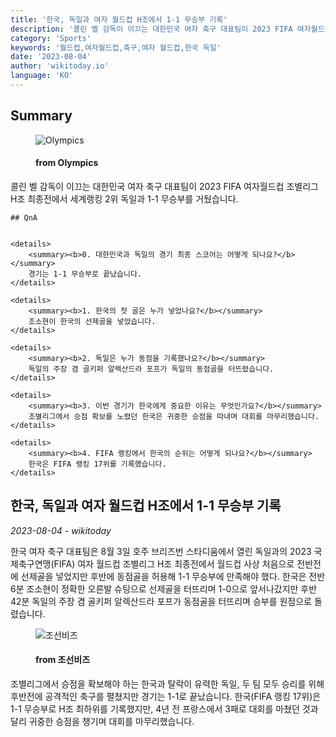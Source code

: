 ```yaml
---
title: '한국, 독일과 여자 월드컵 H조에서 1-1 무승부 기록'
description: '콜린 벨 감독이 이끄는 대한민국 여자 축구 대표팀이 2023 FIFA 여자월드컵 조별리그 H조 최종전에서 세계랭킹 2위 독일과 1-1 무승부를 거뒀습니다.'
category: 'Sports'
keywords: '월드컵,여자월드컵,축구,여자 월드컵,한국 독일'
date: '2023-08-04'
author: 'wikitoday.io'
language: 'KO'
---
```


## Summary



<figure>
    <img src="https://img.olympicchannel.com/images/image/private/t_social_share_thumb/f_auto/primary/an8hsyg0rlbuy0cvbi32" alt="Olympics" />
    <figcaption>
        <h4> from Olympics</h4>
    </figcaption>
</figure>


콜린 벨 감독이 이끄는 대한민국 여자 축구 대표팀이 2023 FIFA 여자월드컵 조별리그 H조 최종전에서 세계랭킹 2위 독일과 1-1 무승부를 거뒀습니다.


    ## QnA

    
    <details>
        <summary><b>0. 대한민국과 독일의 경기 최종 스코어는 어떻게 되나요?</b></summary>
        경기는 1-1 무승부로 끝났습니다.
    </details>
    
    <details>
        <summary><b>1. 한국의 첫 골은 누가 넣었나요?</b></summary>
        조소현이 한국의 선제골을 넣었습니다.
    </details>
    
    <details>
        <summary><b>2. 독일은 누가 동점을 기록했나요?</b></summary>
        독일의 주장 겸 골키퍼 알렉산드라 포프가 독일의 동점골을 터뜨렸습니다.
    </details>
    
    <details>
        <summary><b>3. 이번 경기가 한국에게 중요한 이유는 무엇인가요?</b></summary>
        조별리그에서 승점 확보를 노렸던 한국은 귀중한 승점을 따내며 대회를 마무리했습니다.
    </details>
    
    <details>
        <summary><b>4. FIFA 랭킹에서 한국의 순위는 어떻게 되나요?</b></summary>
        한국은 FIFA 랭킹 17위를 기록했습니다.
    </details>
    


## 한국, 독일과 여자 월드컵 H조에서 1-1 무승부 기록

_2023-08-04 - wikitoday_

한국 여자 축구 대표팀은 8월 3일 호주 브리즈번 스타디움에서 열린 독일과의 2023 국제축구연맹(FIFA) 여자 월드컵 조별리그 H조 최종전에서 월드컵 사상 처음으로 전반전에 선제골을 넣었지만 후반에 동점골을 허용해 1-1 무승부에 만족해야 했다. 한국은 전반 6분 조소현이 정확한 오른발 슈팅으로 선제골을 터뜨리며 1-0으로 앞서나갔지만 후반 42분 독일의 주장 겸 골키퍼 알렉산드라 포프가 동점골을 터뜨리며 승부를 원점으로 돌렸습니다.


<figure>
    <img src="https://biz.chosun.com/resizer/LwAJb26bxlCQqjko_uBVir_Q5SM=/650x341/smart/cloudfront-ap-northeast-1.images.arcpublishing.com/chosunbiz/FJ2ZH42M2DYNMXRDD7JKH4KRGA.png" alt="조선비즈" />
    <figcaption>
        <h4> from 조선비즈</h4>
    </figcaption>
</figure>


조별리그에서 승점을 확보해야 하는 한국과 탈락이 유력한 독일, 두 팀 모두 승리를 위해 후반전에 공격적인 축구를 펼쳤지만 경기는 1-1로 끝났습니다. 한국(FIFA 랭킹 17위)은 1-1 무승부로 H조 최하위를 기록했지만, 4년 전 프랑스에서 3패로 대회를 마쳤던 것과 달리 귀중한 승점을 챙기며 대회를 마무리했습니다.
